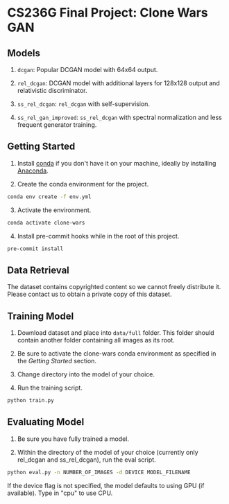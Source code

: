 # CS236G Final Project: Clone Wars GAN

## Models

1. `dcgan`: Popular DCGAN model with 64x64 output.

2. `rel_dcgan`: DCGAN model with additional layers for 128x128 output and relativistic discriminator.

3. `ss_rel_dcgan`: `rel_dcgan` with self-supervision.

4. `ss_rel_gan_improved`: `ss_rel_dcgan` with spectral normalization and less frequent generator training.

## Getting Started

1. Install [conda](https://docs.conda.io/en/latest/) if you don't have it on your machine, ideally by installing [Anaconda](https://www.anaconda.com/).

2. Create the conda environment for the project.

```bash
conda env create -f env.yml
```

3. Activate the environment.

```bash
conda activate clone-wars
```

4. Install pre-commit hooks while in the root of this project.

```bash
pre-commit install
```

## Data Retrieval

The dataset contains copyrighted content so we cannot freely distribute it. Please contact us to obtain a private copy of this dataset.

## Training Model

1. Download dataset and place into `data/full` folder. This folder should contain another folder containing all images as its root.

2. Be sure to activate the clone-wars conda environment as specified in the *Getting Started* section.

3. Change directory into the model of your choice.

4. Run the training script.

```bash
python train.py
```

## Evaluating Model

1. Be sure you have fully trained a model.

2. Within the directory of the model of your choice (currently only rel_dcgan and ss_rel_dcgan), run the eval script.

```bash
python eval.py -n NUMBER_OF_IMAGES -d DEVICE MODEL_FILENAME
```

If the device flag is not specified, the model defaults to using GPU (if available). Type in "cpu" to use CPU.
